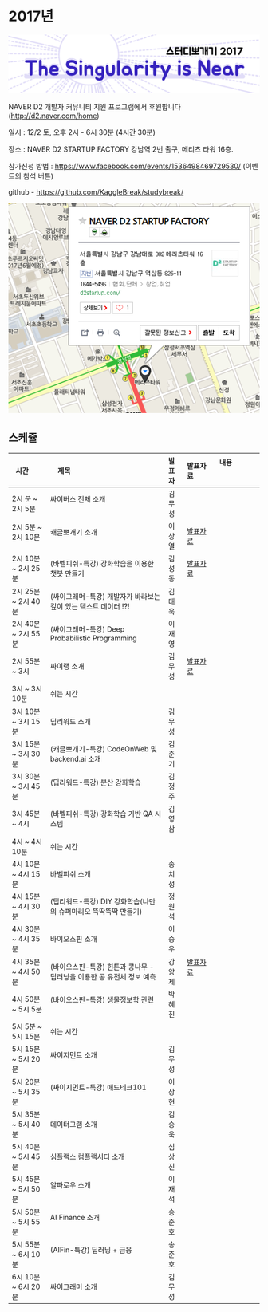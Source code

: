 # 2017년

![](img/title.png)

 NAVER D2 개발자 커뮤니티 지원 프로그램에서 후원합니다(http://d2.naver.com/home)
 
 일시 : 12/2 토, 오후 2시 - 6시 30분 (4시간 30분)
 
 장소 : NAVER D2 STARTUP FACTORY
       강남역 2번 출구, 메리츠 타워 16층.
 
 참가신청 방법 : https://www.facebook.com/events/1536498469729530/  (이벤트의 참석 버튼)
  
 github - https://github.com/KaggleBreak/studybreak/
 
![](img/d2.png)

## 스케쥴

|    시간        |      제목                                | 발표자  |  발표자료   |   내용                                         |
|:---	        |:---	                                  |:---	    |:---	 |:---	                                               |
| 2시 분 ~ 2시 5분    | 싸이버스 전체 소개                                            | 김무성 |           |
| 2시 5분 ~ 2시 10분  | 캐글뽀개기 소개                                            | 이상열 |[발표자료](https://github.com/KaggleBreak/studybreak/blob/gh-pages/2017/presentation/study/%EC%BA%90%EA%B8%80%EB%BD%80%EA%B0%9C%EA%B8%B0%EC%86%8C%EA%B0%9C_%EC%8A%A4%ED%84%B0%EB%94%94%EB%BD%80%EA%B0%9C%EA%B8%B02017.pptx) |
| 2시 10분 ~ 2시 25분 | (바벨피쉬-특강) 강화학습을 이용한 챗봇 만들기                       | 김성동 |[발표자료](https://github.com/KaggleBreak/studybreak/blob/gh-pages/2017/presentation/special/%EA%B0%95%ED%99%94%ED%95%99%EC%8A%B5-%EC%B1%97%EB%B4%87-Dialogue-Policy-Optimization.pdf) |
| 2시 25분 ~ 2시 40분 | (싸이그래머-특강) 개발자가 바라보는 깊이 있는 텍스트 데이터 !?!       | 김태욱 |           |
| 2시 40분 ~ 2시 55분  | (싸이그래머-특강) Deep Probabilistic Programming                      | 이재영 |           |
| 2시 55분 ~ 3시  | 싸이랭 소개                     | 김무성 |[발표자료](https://github.com/KaggleBreak/studybreak/blob/gh-pages/2017/presentation/study/%EC%8B%B8%EC%9D%B4%EB%9E%AD%EC%86%8C%EA%B0%9C_%EC%8A%A4%ED%84%B0%EB%94%94%EB%BD%80%EA%B0%9C%EA%B8%B02017.pptx)|
| 3시 ~ 3시 10분  | 쉬는 시간                                                  |          |           |
| 3시 10분 ~ 3시 15분 | 딥리워드 소개                                              | 김무성 |           |
| 3시 15분 ~ 3시 30분 | (캐글뽀개기-특강) CodeOnWeb 및 backend.ai 소개     | 김준기 |           |
| 3시 30분 ~ 3시 45분 | (딥리워드-특강) 분산 강화학습                                       | 김정주 |           |
| 3시 45분 ~ 4시 | (바벨피쉬-특강) 강화학습 기반 QA 시스템         | 김영삼 |           |
| 4시 ~ 4시 10분  | 쉬는 시간                                                  |          |           |
| 4시 10분~ 4시 15분  | 바벨피쉬 소개                                              | 송치성 |           |
| 4시 15분 ~ 4시 30분 | (딥리워드-특강) DIY 강화학습(나만의 슈퍼마리오 뚝딱뚝딱 만들기) | 정원석 |           |
| 4시 30분 ~ 4시 35분 | 바이오스핀 소개                                            | 이승우 |           |
| 4시 35분 ~ 4시 50분 | (바이오스핀-특강) 힌튼과 콩나무 - 딥러닝을 이용한 콩 유전체 정보 예측 | 강양제 |[발표자료](https://github.com/KaggleBreak/studybreak/blob/gh-pages/2017/presentation/special/Cropscience2017_yangjaekang.pptx)           |
| 4시 50분 ~ 5시 5분 | (바이오스핀-특강) 생물정보학 관련                                     | 박혜진 |           |
| 5시 5분 ~ 5시 15분 | 쉬는 시간                                                  |          |           |
| 5시 15분 ~ 5시 20분 | 싸이지먼트 소개                                            | 김무성 |           |
| 5시 20분 ~ 5시 35분 | (싸이지먼트-특강) 애드테크101                                         | 이상현 |           |
| 5시 35분 ~ 5시 40분 | 데이터그램 소개                                            | 김승욱 |           |
| 5시 40분 ~ 5시 45분 | 심플랙스 컴플랙서티 소개                                   | 심상진 |           |
| 5시 45분 ~ 5시 50분 | 알파로우 소개                                              | 이재석 |           |
| 5시 50분 ~ 5시 55분 | AI Finance 소개                                            | 송준호 |           |
| 5시 55분 ~ 6시 10분 | (AIFin-특강) 딥러닝 + 금융                                       | 송준호 |           |
| 6시 10분 ~ 6시 20분 | 싸이그래머 소개                                            | 김무성 |           |
